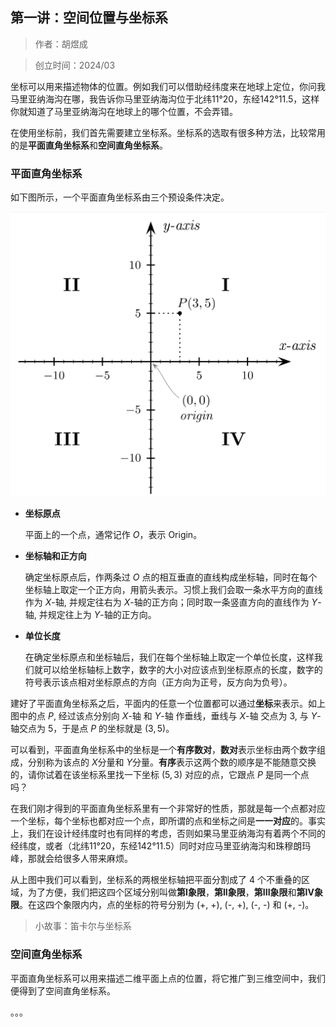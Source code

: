 ## 第一讲：空间位置与坐标系

> 作者：胡煜成

> 创立时间：2024/03

坐标可以用来描述物体的位置。例如我们可以借助经纬度来在地球上定位，你问我马里亚纳海沟在哪，我告诉你马里亚纳海沟位于北纬11°20，东经142°11.5，这样你就知道了马里亚纳海沟在地球上的哪个位置，不会弄错。

在使用坐标前，我们首先需要建立坐标系。坐标系的选取有很多种方法，比较常用的是**平面直角坐标系**和**空间直角坐标系**。

### 平面直角坐标系
如下图所示，一个平面直角坐标系由三个预设条件决定。

![alt text](image-3.png)


- **坐标原点**

    平面上的一个点，通常记作 $O$，表示 Origin。

- **坐标轴和正方向**
    
    确定坐标原点后，作两条过 $O$ 点的相互垂直的直线构成坐标轴，同时在每个坐标轴上取定一个正方向，用箭头表示。习惯上我们会取一条水平方向的直线作为 $X$-轴, 并规定往右为 $X$-轴的正方向；同时取一条竖直方向的直线作为 $Y$-轴, 并规定往上为 $Y$-轴的正方向。

- **单位长度**

    在确定坐标原点和坐标轴后，我们在每个坐标轴上取定一个单位长度，这样我们就可以给坐标轴标上数字，数字的大小对应该点到坐标原点的长度，数字的符号表示该点相对坐标原点的方向（正方向为正号，反方向为负号）。

建好了平面直角坐标系之后，平面内的任意一个位置都可以通过**坐标**来表示。如上图中的点 $P$, 经过该点分别向 $X$-轴 和 $Y$-轴 作垂线，垂线与 $X$-轴 交点为 3, 与 $Y$-轴交点为 5，于是点 $P$ 的坐标就是 $(3, 5)$。

可以看到，平面直角坐标系中的坐标是一个**有序数对**，**数对**表示坐标由两个数字组成，分别称为该点的 $X$分量和 $Y$分量。**有序**表示这两个数的顺序是不能随意交换的，请你试着在该坐标系里找一下坐标 $(5, 3)$ 对应的点，它跟点 $P$ 是同一个点吗？

在我们刚才得到的平面直角坐标系里有一个非常好的性质，那就是每一个点都对应一个坐标，每个坐标也都对应一个点，即所谓的点和坐标之间是**一一对应**的。事实上，我们在设计经纬度时也有同样的考虑，否则如果马里亚纳海沟有着两个不同的经纬度，或者（北纬11°20，东经142°11.5）同时对应马里亚纳海沟和珠穆朗玛峰，那就会给很多人带来麻烦。

从上图中我们可以看到，坐标系的两根坐标轴把平面分割成了 4 个不重叠的区域，为了方便，我们把这四个区域分别叫做**第I象限**，**第II象限**，**第III象限**和**第IV象限**。在这四个象限内内，点的坐标的符号分别为 (+, +), (-, +), (-, -) 和 (+, -)。

>小故事：笛卡尔与坐标系

### 空间直角坐标系

平面直角坐标系可以用来描述二维平面上点的位置，将它推广到三维空间中，我们便得到了空间直角坐标系。

。。。